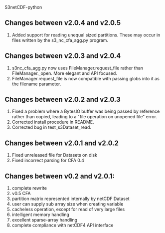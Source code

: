 S3netCDF-python

Changes between v2.0.4 and v2.0.5
---------------------------------
1. Added support for reading unequal sized partitions.  These may occur in files written by the s3_nc_cfa_agg.py program.

Changes between v2.0.3 and v2.0.4
---------------------------------
1. s3nc_cfa_agg.py now uses FileManager.request_file rather than FileManager._open.  More elegant and API focused.
2. FileManager.request_file is now compatible with passing globs into it as the filename parameter.

Changes between v2.0.2 and v2.0.3
---------------------------------
1. Fixed a problem where a BytesIO buffer was being passed by reference rather than copied, leading to a "file operation on unopened file" error.
2. Corrected install procedure in README.
3. Corrected bug in test_s3Dataset_read.

Changes between v2.0.1 and v2.0.2
---------------------------------
1. Fixed unreleased file for Datasets on disk
2. Fixed incorrect parsing for CFA 0.4

Changes between v0.2 and v2.0.1:
--------------------------------
1. complete rewrite
2. v0.5 CFA
3. partition matrix represented internally by netCDF Dataset
4. user can supply sub array size when creating variable
5. cacheless operation, except for read of very large files
6. intelligent memory handling
7. excellent sparse-array handling
8. complete compliance with netCDF4 API interface
